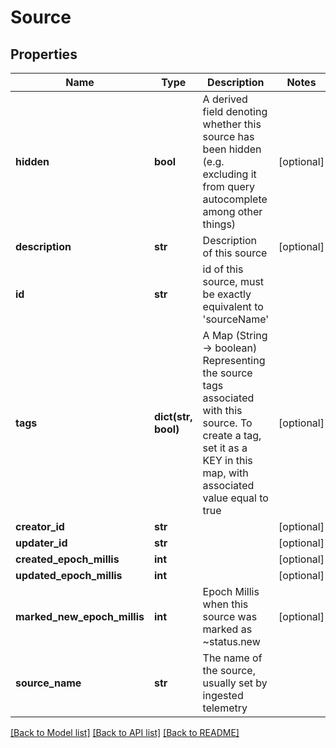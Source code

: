 # Source

## Properties
Name | Type | Description | Notes
------------ | ------------- | ------------- | -------------
**hidden** | **bool** | A derived field denoting whether this source has been hidden (e.g. excluding it from query autocomplete among other things) | [optional] 
**description** | **str** | Description of this source | [optional] 
**id** | **str** | id of this source, must be exactly equivalent to &#39;sourceName&#39; | 
**tags** | **dict(str, bool)** | A Map (String -&gt; boolean) Representing the source tags associated with this source.  To create a tag, set it as a KEY in this map, with associated value equal to true | [optional] 
**creator_id** | **str** |  | [optional] 
**updater_id** | **str** |  | [optional] 
**created_epoch_millis** | **int** |  | [optional] 
**updated_epoch_millis** | **int** |  | [optional] 
**marked_new_epoch_millis** | **int** | Epoch Millis when this source was marked as ~status.new | [optional] 
**source_name** | **str** | The name of the source, usually set by ingested telemetry | 

[[Back to Model list]](../README.md#documentation-for-models) [[Back to API list]](../README.md#documentation-for-api-endpoints) [[Back to README]](../README.md)


